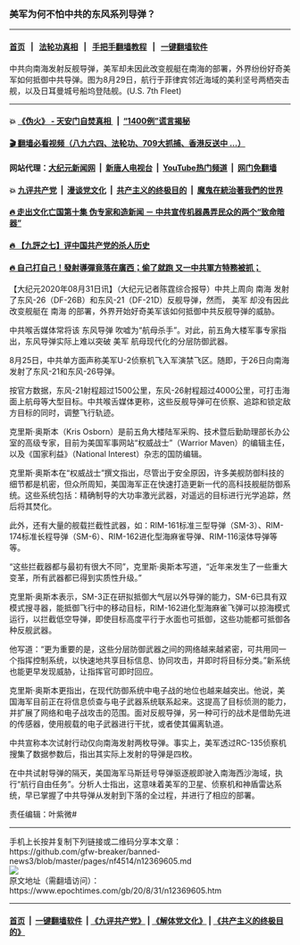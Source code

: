 ### 美军为何不怕中共的东风系列导弹？
------------------------

#### [首页](https://github.com/gfw-breaker/banned-news3/blob/master/README.md) &nbsp;&nbsp;|&nbsp;&nbsp; [法轮功真相](https://github.com/begood0513/basic/blob/master/README.md)  &nbsp;&nbsp;|&nbsp;&nbsp; [手把手翻墙教程](https://github.com/gfw-breaker/guides/wiki)  &nbsp;&nbsp;|&nbsp;&nbsp; [一键翻墙软件](https://github.com/gfw-breaker/nogfw/blob/master/README.md)  



<div><img alt="" class="attachment-djy_600_400 size-djy_600_400 wp-post-image" src="https://i.epochtimes.com/assets/uploads/2020/08/118610945_10158662610927402_3759597381270219975_o-600x400.jpg"/>
<div class="caption">
 中共向南海发射反舰导弹，美军却未因此改变舰艇在南海的部署，外界纷纷好奇美军如何抵御中共导弹。图为8月29日，航行于菲律宾邻近海域的美利坚号两栖突击舰，以及日耳曼城号船坞登陆舰。(U.S. 7th Fleet)
</div></div><hr/>

#### 💥 [《伪火》 - 天安门自焚真相 ](http://141.164.51.119:10000/videos/blog/weihuo.html)&nbsp; |&nbsp; [“1400例”谎言揭秘  ](http://141.164.51.119:10000/videos/blog/jiexi1400.html)

#### [ 🎬  翻墙必看视频（八九六四、法轮功、709大抓捕、香港反送中 ...）](https://github.com/gfw-breaker/links/blob/master/banned.md)

#### 网站代理：[大纪元新闻网](http://167.172.10.89:10080/gb/) &nbsp;|&nbsp; [新唐人电视台](http://167.172.10.89:8808/gb/)  &nbsp;|&nbsp; [YouTube热门频道](http://158.247.203.241/youtube.html) &nbsp;|&nbsp; [网门免翻墙](http://158.247.203.241:11000/show.aspx?name=ogHome)

#### 💥 [九评共产党](http://141.164.51.119:10000/videos/res/jiuping/)&nbsp; |&nbsp; [漫谈党文化](http://141.164.51.119:10000/videos/res/mtdwh/)&nbsp; |&nbsp; [共产主义的终极目的](http://141.164.51.119:10000/videos/res/zjmd/)&nbsp; |&nbsp; [魔鬼在統治著我們的世界](http://141.164.51.119:10000/videos/res/TheSpecter/)  

#### [ 🔥  走出文化亡国第十集 伪专家和造新闻 － 中共宣传机器愚弄民众的两个“致命暗器”](http://141.164.51.119:10000/videos/news/../res/zcwhwg/index.html)

#### [ 🔥  【九評之七】评中国共产党的杀人历史](http://141.164.51.119:10000/videos/news/../res/jiuping/index.html)

#### [ 🔥  自己打自己！發射導彈竟落在廣西；偷了就跑 又一中共軍方特務被抓；](http://141.164.51.119:10000/videos/news/soh01.html)

<div><p>
 【大纪元2020年08月31日讯】（大纪元记者陈霆综合报导）中共上周向
 <ok href="https://www.epochtimes.com/gb/tag/%E5%8D%97%E6%B5%B7.html">
  南海
 </ok>
 发射了东风-26（DF-26B）和东风-21（DF-21D）反舰导弹，然而，
 <ok href="https://www.epochtimes.com/gb/tag/%E7%BE%8E%E5%86%9B.html">
  美军
 </ok>
 却没有因此改变舰艇在
 <ok href="https://www.epochtimes.com/gb/tag/%E5%8D%97%E6%B5%B7.html">
  南海
 </ok>
 的部署，外界开始好奇美军该如何抵御中共反舰导弹的威胁。
</p>
<p>
 中共喉舌媒体常将该
 <ok href="https://www.epochtimes.com/gb/tag/%E4%B8%9C%E9%A3%8E%E5%AF%BC%E5%BC%B9.html">
  东风导弹
 </ok>
 吹嘘为“航母杀手”。对此，前五角大楼军事专家指出，东风导弹实际上难以突破
 <ok href="https://www.epochtimes.com/gb/tag/%E7%BE%8E%E5%86%9B.html">
  美军
 </ok>
 航母现代化的分层防御武器。
</p>
<p>
 8月25日，中共单方面声称美军U-2侦察机飞入军演禁飞区。随即，于26日向南海发射了东风-21和东风-26导弹。
</p>
<p>
 按官方数据，东风-21射程超过1500公里，东风-26射程超过4000公里，可打击海面上航母等大型目标。中共喉舌媒体更称，这些反舰导弹可在侦察、追踪和锁定敌方目标的同时，调整飞行轨迹。
</p>
<p>
 克里斯·奥斯本（Kris Osborn）是前五角大楼陆军采购、技术暨后勤助理部长办公室的高级专家，目前为美国军事网站“权威战士”（Warrior Maven）的编辑主任，以及《国家利益》（National Interest）杂志的国防编辑。
</p>
<p>
 克里斯·奥斯本在“权威战士”撰文指出，尽管出于安全原因，许多美舰防御科技的细节都是机密，但众所周知，美国海军正在快速打造更新一代的高科技舰艇防御系统。这些系统包括：精确制导的大功率激光武器，对遥远的目标进行光学追踪，然后将其焚化。
</p>
<p>
 此外，还有大量的舰载拦截性武器，如：RIM-161标准三型导弹（SM-3）、RIM-174标准长程导弹（SM-6）、RIM-162进化型海麻雀导弹、RIM-116滚体导弹等等。
</p>
<p>
 “这些拦截器都与最初有很大不同”，克里斯·奥斯本写道，“近年来发生了一些重大变革，所有武器都已得到实质性升级。”
</p>
<p>
 克里斯·奥斯本表示，SM-3正在研拟抵御大气层以外导弹的能力，SM-6已具有双模式搜寻器，能抵御飞行中的移动目标，RIM-162进化型海麻雀飞弹可以掠海模式运行，以拦截低空导弹，即使目标高度平行于水面也可抵御，这些功能都可抵御各种反舰武器。
</p>
<p>
 他写道：“更为重要的是，这些分层防御武器之间的网络越来越紧密，可共用同一个指挥控制系统，以快速地共享目标信息、协同攻击，并即时将目标分类。”新系统也能更早发现威胁，让指挥官可即时回应。
</p>
<p>
 克里斯·奥斯本更指出，在现代防御系统中电子战的地位也越来越突出。他说，美国海军目前正在将信息侦查与电子武器系统联系起来。这提高了目标侦测的能力，并扩展了网络和电子战攻击的范围。面对反舰导弹，另一种可行的战术是借助先进的传感器，使用舰载的电子武器进行干扰，或者使其偏离轨道。
</p>
<p>
 中共宣称本次试射行动仅向南海发射两枚导弹。事实上，美军透过RC-135侦察机搜集了数据参数后，指出其实际上发射的导弹是四枚。
</p>
<p>
 在中共试射导弹的隔天，美国海军马斯廷号导弹驱逐舰即驶入南海西沙海域，执行“航行自由任务”。分析人士指出，这意味着美军的卫星、侦察机和神盾雷达系统，早已掌握了中共导弹从发射到下落的全过程，并进行了相应的部署。
</p>
<p>
</p>
<p>
 责任编辑：叶紫微#
</p>
</div>
<hr/>
手机上长按并复制下列链接或二维码分享本文章：<br/>
https://github.com/gfw-breaker/banned-news3/blob/master/pages/nf4514/n12369605.md <br/>
<a href='https://github.com/gfw-breaker/banned-news3/blob/master/pages/nf4514/n12369605.md'><img src='https://github.com/gfw-breaker/banned-news3/blob/master/pages/nf4514/n12369605.md.png'/></a> <br/>
原文地址（需翻墙访问）：https://www.epochtimes.com/gb/20/8/31/n12369605.htm


------------------------
#### [首页](https://github.com/gfw-breaker/banned-news3/blob/master/README.md) &nbsp;|&nbsp; [一键翻墙软件](https://github.com/gfw-breaker/nogfw/blob/master/README.md) &nbsp;| [《九评共产党》](https://github.com/gfw-breaker/9ping.md/blob/master/README.md#九评之一评共产党是什么) | [《解体党文化》](https://github.com/gfw-breaker/jtdwh.md/blob/master/README.md) | [《共产主义的终极目的》](https://github.com/gfw-breaker/gczydzjmd.md/blob/master/README.md)


<img src='http://gfw-breaker.win/banned-news3/pages/nf4514/n12369605.md' width='0px' height='0px'/>